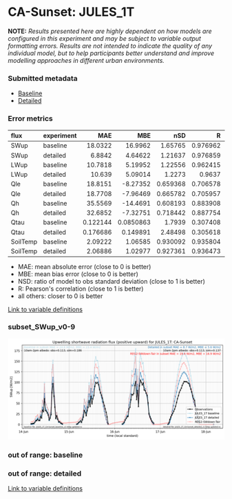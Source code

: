 # CA-Sunset: JULES_1T

**NOTE:** *Results presented here are highly dependent on how models are configured in this experiment and may be subject to variable output formatting errors. Results are not intended to indicate the quality of any individual model, but to help participants better understand and improve modelling approaches in different urban environments.*

### Submitted metadata

- [Baseline](JULES_1T_CA-Sunset_baseline_attrs.md)
- [Detailed](JULES_1T_CA-Sunset_detailed_attrs.md)

### Error metrics

| flux     | experiment   |       MAE |         MBE |      nSD |        R |         5th |        95th |      RMSE |    cRMSE |       AMBE |     1-nSD |       1-R |   nSkewness |   nKurtosis |   Overlap |
|:---------|:-------------|----------:|------------:|---------:|---------:|------------:|------------:|----------:|---------:|-----------:|----------:|----------:|------------:|------------:|----------:|
| SWup     | baseline     | 18.0322   |  16.9962    | 1.65765  | 0.976962 |  0.635092   |  55.4021    | 26.2708   | 0.713358 | 16.9962    | 0.657651  | 0.0230382 | 0.000403616 |   0.495584  | 0.16887   |
| SWup     | detailed     |  6.8842   |   4.64622   | 1.21637  | 0.976859 |  0.714516   |  17.4089    | 10.144    | 0.321116 |  4.64622   | 0.216377  | 0.0231414 | 0.000734723 |   0.496977  | 0.107181  |
| LWup     | baseline     | 10.7818   |   5.19952   | 1.22556  | 0.962415 |  4.73367    |  25.8453    | 16.6712   | 0.378154 |  5.19952   | 0.225552  | 0.0375851 | 0.0734457   |   0.19932   | 0.0883342 |
| LWup     | detailed     | 10.639    |   5.09014   | 1.2273   | 0.9637   |  4.11184    |  26.6106    | 16.5191   | 0.375185 |  5.09014   | 0.227293  | 0.0362995 | 0.118419    |   0.0758035 | 0.0845563 |
| Qle      | baseline     | 18.8151   |  -8.27352   | 0.659368 | 0.706578 |  7.67564    |  32.406     | 33.3649   | 0.709208 |  8.27352   | 0.340634  | 0.293422  | 0.226163    |   0.749883  | 0.218514  |
| Qle      | detailed     | 18.7708   |  -7.96469   | 0.665782 | 0.705957 |  7.59835    |  31.7383    | 33.2979   | 0.709394 |  7.96469   | 0.334219  | 0.294043  | 0.229886    |   0.744874  | 0.19636   |
| Qh       | baseline     | 35.5569   | -14.4691    | 0.608193 | 0.883908 | 11.6684     | 109.932     | 57.9955   | 0.542886 | 14.4691    | 0.391809  | 0.116092  | 0.0195182   |   0.0441961 | 0.250722  |
| Qh       | detailed     | 32.6852   |  -7.32751   | 0.718442 | 0.887754 |  9.95479    |  75.121     | 51.2653   | 0.490468 |  7.32751   | 0.28156   | 0.112246  | 0.0176201   |   0.0168389 | 0.237367  |
| Qtau     | baseline     |  0.122144 |   0.0850863 | 1.7939   | 0.307408 |  0.00705832 |   0.204587  |  0.185351 | 1.76498  |  0.0850863 | 0.793897  | 0.692592  | 0.0163808   |   0.0803404 | 0.318709  |
| Qtau     | detailed     |  0.176686 |   0.149891  | 2.48498  | 0.305618 |  0.0153379  |   0.383311  |  0.26777  | 2.37828  |  0.149891  | 1.48497   | 0.694382  | 0.0459612   |   0.137449  | 0.430922  |
| SoilTemp | baseline     |  2.09222  |   1.06585   | 0.930092 | 0.935804 |  1.99499    |   0.100582  |  2.57469  | 0.352566 |  1.06585   | 0.0699045 | 0.0641956 | 0.483033    |   0.456988  | 0.144909  |
| SoilTemp | detailed     |  2.06886  |   1.02977   | 0.927361 | 0.936473 |  1.96664    |   0.0224322 |  2.54958  | 0.350859 |  1.02977   | 0.0726355 | 0.0635274 | 0.48041     |   0.46036   | 0.142307  |

 - MAE: mean absolute error (close to 0 is better)
 - MBE: mean bias error (close to 0 is better)
 - NSD: ratio of model to obs standard deviation (close to 1 is better)
 - R: Pearson's correlation (close to 1 is better)
 - all others: closer to 0 is better

[Link to variable definitions](../modelattrs/variable_definitions.md)

### <a name="subset_swup_v0-9"></a>subset_SWup_v0-9
[![JULES_1T_CA-Sunset_subset_SWup_v0-9.png](JULES_1T_CA-Sunset_subset_SWup_v0-9.png)](JULES_1T_CA-Sunset_subset_SWup_v0-9.png)

### out of range: baseline


### out of range: detailed



[Link to variable definitions](../modelattrs/variable_definitions.md)


